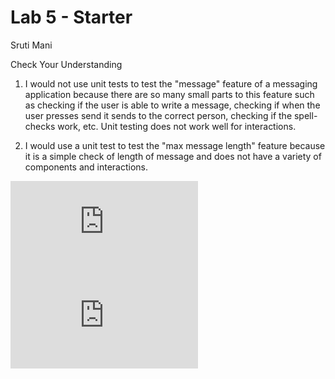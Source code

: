 # Lab 5 - Starter

Sruti Mani

Check Your Understanding

1. I would not use unit tests to test the "message" feature of a messaging application because there are so many small parts to this feature such as checking if the user is able to write a message, checking if when the user presses send it sends to the correct person, checking if the spell-checks work, etc. Unit testing does not work well for interactions.

2. I would use a unit test to test the "max message length" feature because it is a simple check of length of message and does not have a variety of components and interactions.

![Expose Page](https://srutimani.github.io/Lab5_Starter/expose.html)
![Explore Page](https://srutimani.github.io/Lab5_Starter/explore.html)